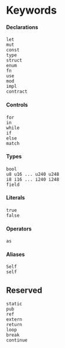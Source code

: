 # Keywords

#### Declarations
```rust,no_run,noplaypen
let
mut
const
type
struct
enum
fn
use
mod
impl
contract
```

#### Controls
```rust,no_run,noplaypen
for
in
while
if
else
match
```

#### Types
```rust,no_run,noplaypen
bool
u8 u16 ... u240 u248
i8 i16 ... i240 i248
field
```

#### Literals
```rust,no_run,noplaypen
true
false
```

#### Operators
```rust,no_run,noplaypen
as
```

#### Aliases
```rust,no_run,noplaypen
Self
self
```

## Reserved
```rust,no_run,noplaypen
static
pub
ref
extern
return
loop
break
continue
```
